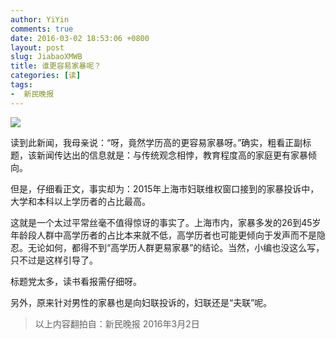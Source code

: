 ```yaml
---
author: YiYin
comments: true
date: 2016-03-02 18:53:06 +0800
layout: post
slug: JiabaoXMWB
title: 谁更容易家暴呢？
categories: [读]
tags:
-  新民晚报
---
```

![](/public/images/newspaper/jiabao.png)
 
读到此新闻，我母亲说：“呀，竟然学历高的更容易家暴呀。”确实，粗看正副标题，该新闻传达出的信息就是：与传统观念相悖，教育程度高的家庭更有家暴倾向。

但是，仔细看正文，事实却为：2015年上海市妇联维权窗口接到的家暴投诉中，大学和本科以上学历者的占比最高。

这就是一个太过平常丝毫不值得惊讶的事实了。上海市内，家暴多发的26到45岁年龄段人群中高学历者的占比本来就不低，高学历者也可能更倾向于发声而不是隐忍。无论如何，都得不到“高学历人群更易家暴”的结论。当然，小编也没这么写，只不过是这样引导了。

标题党太多，读书看报需仔细呀。

另外，原来针对男性的家暴也是向妇联投诉的，妇联还是“夫联”呢。

<div class="quote"> <blockquote>
    	以上内容翻拍自：新民晚报 2016年3月2日</a>
    </blockquote>
</div>